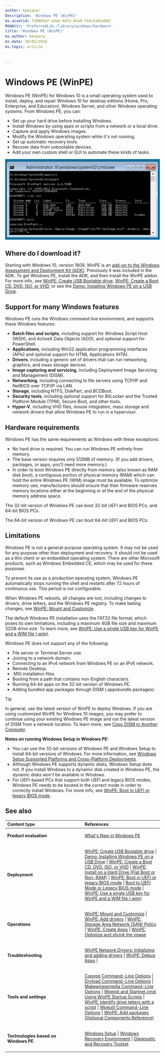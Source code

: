 ```yaml
---
author: kpacquer
Description: 'Windows PE (WinPE)'
ms.assetid: f20056af-adab-4d7a-83a0-f44c5a91e0d2
MSHAttr: 'PreferredLib:/library/windows/hardware'
title: 'Windows PE (WinPE)'
ms.author: kenpacq
ms.date: 10/02/2018
ms.topic: article


---
```


# Windows PE (WinPE)


Windows PE (WinPE) for Windows 10 is a small operating system used to install, deploy, and repair Windows 10 for desktop editions (Home, Pro, Enterprise, and Education), Windows Server, and other Windows operating systems. From Windows PE, you can:

-   Set up your hard drive before installing Windows.
-   Install Windows by using apps or scripts from a network or a local drive.
-   Capture and apply Windows images.
-   Modify the Windows operating system while it's not running.
-   Set up automatic recovery tools.
-   Recover data from unbootable devices.
-   Add your own custom shell or GUI to automate these kinds of tasks.

![windows pe command-line](images/dep-blue-winpe-overview.png)

## <span id="Where_do_I_download_it_"></span><span id="where_do_i_download_it_"></span><span id="WHERE_DO_I_DOWNLOAD_IT_"></span>Where do I download it?

Starting with Windows 10, version 1809, WinPE is an [add-on to the Windows Assessment and Deployment Kit (ADK)](https://go.microsoft.com/fwlink/?linkid=2022233). Previously it was included in the ADK. To get Windows PE, install the ADK, and then install the WinPE addon. For more info, see [WinPE: Create USB Bootable drive](winpe-create-usb-bootable-drive.md), [WinPE: Create a Boot CD, DVD, ISO, or VHD](winpe-create-a-boot-cd-dvd-iso-or-vhd.md), or see the [Demo: Installing Windows PE on a USB Drive](http://go.microsoft.com/fwlink/?LinkId=279081).

## <span id="BKMK_OVER"></span><span id="bkmk_over"></span>Support for many Windows features


Windows PE runs the Windows command line environment, and supports these Windows features:

-   **Batch files and scripts**, including support for Windows Script Host (WSH), and ActiveX Data Objects (ADO), and optional support for PowerShell.
-   **Applications**, including Win32 application programming interfaces (APIs) and optional support for HTML Applications (HTA).
-   **Drivers**, including a generic set of drivers that can run networking, graphics, and mass storage devices.
-   **Image capturing and servicing**, including Deployment Image Servicing and Management (DISM).
-   **Networking**, including connecting to file servers using TCP/IP and NetBIOS over TCP/IP via LAN.
-   **Storage**, including NTFS, DiskPart, and BCDBoot.
-   **Security tools**, including optional support for BitLocker and the Trusted Platform Module (TPM), Secure Boot, and other tools.
-   **Hyper-V**, including VHD files, mouse integration, mass storage and network drivers that allow Windows PE to run in a hypervisor.

## <span id="BKMK_HARD"></span><span id="bkmk_hard"></span>Hardware requirements


Windows PE has the same requirements as Windows with these exceptions:

-   No hard drive is required. You can run Windows PE entirely from memory.
-   The base version requires only 512MB of memory. (If you add drivers, packages, or apps, you'll need more memory.)
-   In order to boot Windows PE directly from memory (also known as RAM disk boot), a contiguous portion of physical memory (RAM) which can hold the entire Windows PE (WIM) image must be available. To optimize memory use, manufacturers should ensure that their firmware reserves memory locations either at the beginning or at the end of the physical memory address space.

The 32-bit version of Windows PE can boot 32-bit UEFI and BIOS PCs, and 64-bit BIOS PCs.

The 64-bit version of Windows PE can boot 64-bit UEFI and BIOS PCs.

## <span id="Limitations"></span><span id="limitations"></span><span id="LIMITATIONS"></span>Limitations


Windows PE is not a general-purpose operating system. It may not be used for any purpose other than deployment and recovery. It should not be used as a thin client or an embedded operating system. There are other Microsoft products, such as Windows Embedded CE, which may be used for these purposes.

To prevent its use as a production operating system, Windows PE automatically stops running the shell and restarts after 72 hours of continuous use. This period is not configurable.

When Windows PE reboots, all changes are lost, including changes to drivers, drive letters, and the Windows PE registry. To make lasting changes, see [WinPE: Mount and Customize](winpe-mount-and-customize.md).

The default Windows PE installation uses the FAT32 file format, which poses its own limitations, including a maximum 4GB file size and maximum 32GB drive size. To learn more, see [WinPE: Use a single USB key for WinPE and a WIM file (.wim)](winpe--use-a-single-usb-key-for-winpe-and-a-wim-file---wim.md).

Windows PE does not support any of the following:

-   File server or Terminal Server use.
-   Joining to a network domain.
-   Connecting to an IPv4 network from Windows PE on an IPv6 network.
-   Remote Desktop.
-   .MSI installation files.
-   Booting from a path that contains non-English characters.
-   Running 64-bit apps on the 32-bit version of Windows PE.
-   Adding bundled app packages through DISM (.appxbundle packages).

>[!tip]
>In general, use the latest version of WinPE to deploy Windows. If you are using customized WinPE for Windows 10 images, you may prefer to continue using your existing Windows PE image and run the latest version of DISM from a network location. To learn more, see [Copy DISM to Another Computer](copy-dism-to-another-computer.md).

 

**Notes on running Windows Setup in Windows PE:**

-   You can use the 32-bit versions of Windows PE and Windows Setup to install 64-bit versions of Windows. For more information, see [Windows Setup Supported Platforms and Cross-Platform Deployments](windows-setup-supported-platforms-and-cross-platform-deployments.md).
-   Although Windows PE supports dynamic disks, Windows Setup does not. If you install Windows to a dynamic disk created in Windows PE, the dynamic disks won't be available in Windows.
-   For UEFI-based PCs that support both UEFI and legacy BIOS modes, Windows PE needs to be booted in the correct mode in order to correctly install Windows. For more info, see [WinPE: Boot in UEFI or legacy BIOS mode](winpe-boot-in-uefi-or-legacy-bios-mode.md).

## <span id="BKMK_LINKS"></span><span id="bkmk_links"></span>See also


<table>
<colgroup>
<col width="50%" />
<col width="50%" />
</colgroup>
<thead>
<tr class="header">
<th align="left">Content type</th>
<th align="left">References</th>
</tr>
</thead>
<tbody>
<tr class="odd">
<td align="left"><p><strong>Product evaluation</strong></p></td>
<td align="left"><p><a href="whats-new-in-windows-pe-s14.md" data-raw-source="[What&#39;s New in Windows PE](whats-new-in-windows-pe-s14.md)">What&#39;s New in Windows PE</a></p></td>
</tr>
<tr class="even">
<td align="left"><p><strong>Deployment</strong></p></td>
<td align="left"><p><a href="winpe-create-usb-bootable-drive.md" data-raw-source="[WinPE: Create USB Bootable drive](winpe-create-usb-bootable-drive.md)">WinPE: Create USB Bootable drive</a> | <a href="http://go.microsoft.com/fwlink/?LinkId=279081" data-raw-source="[Demo: Installing Windows PE on a USB Drive](http://go.microsoft.com/fwlink/?LinkId=279081)">Demo: Installing Windows PE on a USB Drive</a> | <a href="winpe-create-a-boot-cd-dvd-iso-or-vhd.md" data-raw-source="[WinPE: Create a Boot CD, DVD, ISO, or VHD](winpe-create-a-boot-cd-dvd-iso-or-vhd.md)">WinPE: Create a Boot CD, DVD, ISO, or VHD</a> | <a href="winpe-install-on-a-hard-drive--flat-boot-or-non-ram.md" data-raw-source="[WinPE: Install on a Hard Drive (Flat Boot or Non-RAM)](winpe-install-on-a-hard-drive--flat-boot-or-non-ram.md)">WinPE: Install on a Hard Drive (Flat Boot or Non-RAM)</a> | <a href="winpe-boot-in-uefi-or-legacy-bios-mode.md" data-raw-source="[WinPE: Boot in UEFI or legacy BIOS mode](winpe-boot-in-uefi-or-legacy-bios-mode.md)">WinPE: Boot in UEFI or legacy BIOS mode</a> | <a href="boot-to-uefi-mode-or-legacy-bios-mode.md" data-raw-source="[Boot to UEFI Mode or Legacy BIOS mode](boot-to-uefi-mode-or-legacy-bios-mode.md)">Boot to UEFI Mode or Legacy BIOS mode</a> | <a href="winpe--use-a-single-usb-key-for-winpe-and-a-wim-file---wim.md" data-raw-source="[WinPE: Use a single USB key for WinPE and a WIM file (.wim)](winpe--use-a-single-usb-key-for-winpe-and-a-wim-file---wim.md)">WinPE: Use a single USB key for WinPE and a WIM file (.wim)</a></p></td>
</tr>
<tr class="odd">
<td align="left"><p><strong>Operations</strong></p></td>
<td align="left"><p><a href="winpe-mount-and-customize.md" data-raw-source="[WinPE: Mount and Customize](winpe-mount-and-customize.md)">WinPE: Mount and Customize</a> | <a href="winpe-add-drivers.md" data-raw-source="[WinPE: Add drivers](winpe-add-drivers.md)">WinPE: Add drivers</a> | <a href="winpe-storage-area-network--san--policy.md" data-raw-source="[WinPE: Storage Area Network (SAN) Policy](winpe-storage-area-network--san--policy.md)">WinPE: Storage Area Network (SAN) Policy</a> | <a href="winpe-create-apps.md" data-raw-source="[WinPE: Create Apps](winpe-create-apps.md)">WinPE: Create Apps</a> | <a href="winpe-optimize.md" data-raw-source="[WinPE: Optimize and shrink the image](winpe-optimize.md)">WinPE: Optimize and shrink the image</a></p></td>
</tr>
<tr class="even">
<td align="left"><p><strong>Troubleshooting</strong></p></td>
<td align="left"><p><a href="winpe-network-drivers-initializing-and-adding-drivers.md" data-raw-source="[WinPE Network Drivers: Initializing and adding drivers](winpe-network-drivers-initializing-and-adding-drivers.md)">WinPE Network Drivers: Initializing and adding drivers</a> | <a href="winpe-debug-apps.md" data-raw-source="[WinPE: Debug Apps](winpe-debug-apps.md)">WinPE: Debug Apps</a> |</p></td>
</tr>
<tr class="odd">
<td align="left"><p><strong>Tools and settings</strong></p></td>
<td align="left"><p><a href="copype-command-line-options.md" data-raw-source="[Copype Command-Line Options](copype-command-line-options.md)">Copype Command-Line Options</a> | <a href="drvload-command-line-options.md" data-raw-source="[Drvload Command-Line Options](drvload-command-line-options.md)">Drvload Command-Line Options</a> | <a href="makewinpemedia-command-line-options.md" data-raw-source="[Makewinpemedia Command-Line Options](makewinpemedia-command-line-options.md)">Makewinpemedia Command-Line Options</a> | <a href="wpeinit-and-startnetcmd-using-winpe-startup-scripts.md" data-raw-source="[Wpeinit and Startnet.cmd: Using WinPE Startup Scripts](wpeinit-and-startnetcmd-using-winpe-startup-scripts.md)">Wpeinit and Startnet.cmd: Using WinPE Startup Scripts</a> | <a href="winpe-identify-drive-letters.md" data-raw-source="[WinPE: Identify drive letters with a script](winpe-identify-drive-letters.md)">WinPE: Identify drive letters with a script</a> | <a href="wpeutil-command-line-options.md" data-raw-source="[Wpeutil Command-Line Options](wpeutil-command-line-options.md)">Wpeutil Command-Line Options</a> | <a href="winpe-add-packages--optional-components-reference.md" data-raw-source="[WinPE: Add packages (Optional Components Reference)](winpe-add-packages--optional-components-reference.md)">WinPE: Add packages (Optional Components Reference)</a></p></td>
</tr>
<tr class="even">
<td align="left"><p><strong>Technologies based on Windows PE</strong></p></td>
<td align="left"><p><a href="windows-setup-technical-reference.md" data-raw-source="[Windows Setup](windows-setup-technical-reference.md)">Windows Setup</a> | <a href="windows-recovery-environment--windows-re--technical-reference.md" data-raw-source="[Windows Recovery Environment](windows-recovery-environment--windows-re--technical-reference.md)">Windows Recovery Environment</a> | <a href="http://go.microsoft.com/fwlink/?LinkId=294156" data-raw-source="[Diagnostic and Recovery Toolset](http://go.microsoft.com/fwlink/?LinkId=294156)">Diagnostic and Recovery Toolset</a></p></td>
</tr>
</tbody>
</table>

